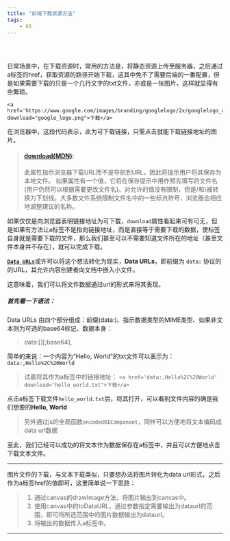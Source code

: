 ```yaml
---
title: "前端下载资源方法"  
tags: 
	- h5
---
```


### &nbsp;
日常场景中，在下载资源时，常用的方法是，将静态资源上传至服务器，之后通过a标签的href，获取资源的路径开始下载，这其中免不了需要后端的一番配置，但是如果需要下载的只是一个几行文字的txt文件，亦或是一张图片，这样就显得有些繁琐。
<!-- more -->
```
<a href='https://www.google.com/images/branding/googlelogo/2x/googlelogo_color_272x92dp.png' download="google_logo.png">下载</a>
```
在浏览器中，这段代码表示，此为可下载链接，只需点击就能下载链接地址的图片。
>#### [download(MDN)](https://developer.mozilla.org/zh-CN/docs/Web/HTML/Element/a):
>此属性指示浏览器下载URL而不是导航到URL，因此将提示用户将其保存为本地文件。
>如果属性有一个值，它将在保存提示中用作预先填写的文件名 (用户仍然可以根据需要更改文件名)。对允许的值没有限制，但是/和\被转换为下划线。大多数文件系统限制文件名中的一些标点符号，浏览器会相应地调整建议的名称。

如果仅仅是向浏览器表明链接地址为可下载，`download`属性看起来可有可无，但是如果有方法让a标签不是指向链接地址，而是直接等于需要下载的数据，使标签自身就是需要下载的文件，那么我们甚至可以不需要知道文件所在的地址（甚至文件本身并不存在），就可以完成下载。

[__`Data URLs`__](https://developer.mozilla.org/zh-CN/docs/Web/HTTP/data_URIs)或许可以将这个想法转化为现实，**Data URLs**，即前缀为 `data:` 协议的的URL，其允许内容创建者向文档中嵌入小文件。

这意味着，我们可以将文件数据通过url的形式来将其表现。
##### 首先看一下语法：
Data URLs 由四个部分组成：前缀(data:)、指示数据类型的MIME类型、如果非文本则为可选的base64标记、数据本身：
>data:[<mediatype>]\[;base64\],<data>  

简单的来说：一个内容为“Hello,  World”的txt文件可以表示为：
​    `data:,Hello%2C%20World`

 >试着将其作为a标签中的链接地址：
 > `<a href='data:,Hello%2C%20World' download="hello_world.txt">下载</a>` 

点击a标签下载文件`hello_world.txt`后，将其打开，可以看到文件内容的确是我们想要的**Hello,  World**
>另外通过js的全局函数`encodeURIComponent`，同样可以方便地将文本编码成data url数据

至此，我们已经可以成功的将文本作为数据保存在a标签中，并且可以方便地点击下载文本文件。

---
图片文件的下载，与文本下载类似，只要想办法将图片转化为data url形式，之后作为a标签href的值即可，这里简单说一下思路：
>	1. 通过canvas的drawImage方法，将图片输出到canvas中。
>	2. 使用canvas中的toDataURL，通过参数指定需要输出为dataurl的范围，即可将所选范围中的图片数据输出为dataurl。
>	3. 将输出的数据传入a标签中。

---

